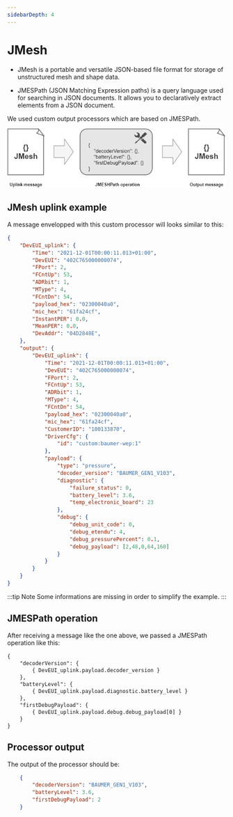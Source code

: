 ```yaml
---
sidebarDepth: 4
---
```


# JMesh

* JMesh is a portable and versatile JSON-based file format for storage of unstructured mesh and shape data.

* JMESPath (JSON Matching Expression paths) is a query language used for searching in JSON documents. It allows you to declaratively extract elements from a JSON document.

We used custom output processors which are based on JMESPath.

![img](./images/jmesh.png)

## JMesh uplink example

A message envelopped with this custom processor will looks similar to this:

```json
{
    "DevEUI_uplink": {
        "Time": "2021-12-01T00:00:11.013+01:00",
        "DevEUI": "402C765000000074",
        "FPort": 2,
        "FCntUp": 53,
        "ADRbit": 1,
        "MType": 4,
        "FCntDn": 54,
        "payload_hex": "02300040a0",
        "mic_hex": "61fa24cf",
        "InstantPER": 0.0,
        "MeanPER": 0.0,
        "DevAddr": "04D2848E",
    },
    "output": {
        "DevEUI_uplink": {
            "Time": "2021-12-01T00:00:11.013+01:00",
            "DevEUI": "402C765000000074",
            "FPort": 2,
            "FCntUp": 53,
            "ADRbit": 1,
            "MType": 4,
            "FCntDn": 54,
            "payload_hex": "02300040a0",
            "mic_hex": "61fa24cf",
            "CustomerID": "100133870",
            "DriverCfg": {
                "id": "custom:baumer-wep:1"
            },
            "payload": {
                "type": "pressure",
                "decoder_version": "BAUMER_GEN1_V103",
                "diagnostic": {
                    "failure_status": 0,
                    "battery_level": 3.6,
                    "temp_electronic_board": 23
                },
                "debug": {
                    "debug_unit_code": 0,
                    "debug_etendu": 4,
                    "debug_pressurePercent": 0.1,
                    "debug_payload": [2,48,0,64,160]
                }
            }
        }
    }    
}
```

:::tip Note
Some informations are missing in order to simplify the example.
:::

## JMESPath operation

After receiving a message like the one above, we passed a JMESPath operation like this:

```jmeshpath
{
    "decoderVersion": {
        { DevEUI_uplink.payload.decoder_version }
    },
    "batteryLevel": {
        { DevEUI_uplink.payload.diagnostic.battery_level }
    },
    "firstDebugPayload": {
        { DevEUI_uplink.payload.debug.debug_payload[0] }
    } 
}
```

## Processor output

The output of the processor should be:

```json
    {
        "decoderVersion": "BAUMER_GEN1_V103",
        "batteryLevel": 3.6,
        "firstDebugPayload": 2
    }
```
